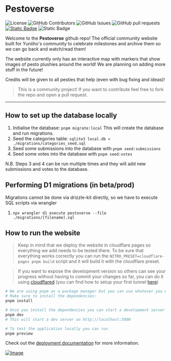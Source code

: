 # Pestoverse

![License](https://shieldsio.tougrel.dev/github/license/Tougrel/pestoverse?style=for-the-badge)
![GitHub Contributors](https://shieldsio.tougrel.dev/github/contributors/Tougrel/pestoverse?style=for-the-badge)
![GitHub Issues](https://shieldsio.tougrel.dev/github/issues/Tougrel/pestoverse?style=for-the-badge)
![GitHub pull requests](https://shieldsio.tougrel.dev/github/issues-pr/Tougrel/pestoverse?style=for-the-badge)
[![Static Badge](https://shieldsio.tougrel.dev/badge/Localization_at_Crowdin-15803d?style=for-the-badge&logo=crowdin)](https://crowdin.com/project/pestoverse)
![Static Badge](https://shieldsio.tougrel.dev/badge/Powered_by_Cloudflare-F38020?style=for-the-badge&logo=Cloudflare&logoColor=white)

Welcome to the **Pestoverse** github repo! The official community website built for Yuniiho's community to celebrate milestones and archive them so we can go back and watch/read them!

The website currently only has an interactive map with markers that show images of pesto plushies around the world! We are planning on adding more stuff in the future!

Credits will be given to all pesties that help (even with bug fixing and ideas)!

> This is a community project! If you want to contribute feel free to fork the repo and open a pull request.

---

## How to set up the database locally

1. Initialise the database: `pnpm migrate:local`
   This will create the database and run migrations.
2. Seed the categories table: `sqlite3 local.db < ./migrations/categories_seed.sql`
3. Seed some submissions into the database with `pnpm seed:submissions`
4. Seed some votes into the database with `pnpm seed:votes`

N.B. Steps 3 and 4 can be run multiple times and they will add new submissions and votes to the database.

## Performing D1 migrations (in beta/prod)

Migrations cannot be done via drizzle-kit directly, so we have to execute SQL scripts via wrangler

1. `npx wrangler d1 execute pestoverse --file ./migrations/[filename].sql`

## How to run the website

> Keep in mind that we deploy the website in cloudflare pages so everything we add needs to be tested there. To be sure that everything works correctly you can run the `NITRO_PRESET=cloudflare-pages pnpm build` script and it will build it with the cloudflare preset.

> If you want to expose the development version so others can see your progress without having to commit your changes so far, you can do it using [cloudflared](https://github.com/cloudflare/cloudflared) (you can find how to setup your first tunnel [here](https://developers.cloudflare.com/cloudflare-one/connections/connect-apps/install-and-setup/tunnel-guide/))

```bash
# We are using pnpm as a package manager but you can use whatever you want
# Make sure to install the dependencies:
pnpm install

# Once you install the dependencies you can start a development server using
pnpm dev
# This will start a dev server on http://localhost:3000

# To test the application locally you can run
pnpm preview
```

Check out the [deployment documentation](https://nuxt.com/docs/getting-started/deployment) for more information.

[![Image](https://i.imgur.com/gydj2I0.png)](https://pestoverse.tougrel.dev)
